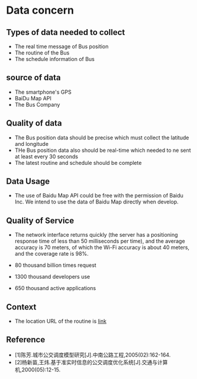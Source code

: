 # Data concern
## Types of data needed to collect
- The real time message of Bus position
- The routine of the Bus
- The schedule information of Bus

## source of data
- The smartphone's GPS 
- BaiDu Map API
- The Bus Company


## Quality of data 
- The Bus position data should be precise which must collect the latitude and longitude
- THe Bus position data also should be real-time which needed to ne sent at least every 30 seconds
- The latest routine and schedule should be complete

## Data Usage
- The use of Baidu Map API could be free with the permission of Baidu Inc. We intend to use the data of Baidu Map directly when develop.

## Quality of Service
- The network interface returns quickly (the server has a positioning response time of less than 50 milliseconds per time), and the average accuracy is 70 meters, of which the Wi-Fi accuracy is about 40 meters,  and the coverage rate is 98%.

- 80 thousand billion times request 
- 1300 thousand developers use 
- 650 thousand active applications 


## Context 
- The location URL of the routine is [link](http://lbsyun.baidu.com/)

## Reference
- [1]陈芳.城市公交调度模型研究[J].中南公路工程,2005(02):162-164. 
- [2]杨新苗,王炜.基于准实时信息的公交调度优化系统[J].交通与计算机,2000(05):12-15. 
